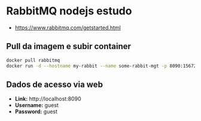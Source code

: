 # RabbitMQ nodejs estudo
* https://www.rabbitmq.com/getstarted.html

## Pull da imagem e subir container

```sh
docker pull rabbitmq
docker run -d --hostname my-rabbit --name some-rabbit-mgt -p 8090:15672 -p 5672:5672 rabbitmq:3-management
```

## Dados de acesso via web
* **Link:** http://localhost:8090
* **Username:** guest
* **Password:** guest
